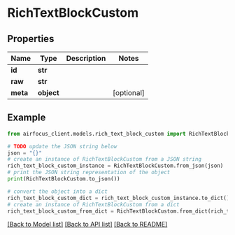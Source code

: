 # RichTextBlockCustom


## Properties

Name | Type | Description | Notes
------------ | ------------- | ------------- | -------------
**id** | **str** |  | 
**raw** | **str** |  | 
**meta** | **object** |  | [optional] 

## Example

```python
from airfocus_client.models.rich_text_block_custom import RichTextBlockCustom

# TODO update the JSON string below
json = "{}"
# create an instance of RichTextBlockCustom from a JSON string
rich_text_block_custom_instance = RichTextBlockCustom.from_json(json)
# print the JSON string representation of the object
print(RichTextBlockCustom.to_json())

# convert the object into a dict
rich_text_block_custom_dict = rich_text_block_custom_instance.to_dict()
# create an instance of RichTextBlockCustom from a dict
rich_text_block_custom_from_dict = RichTextBlockCustom.from_dict(rich_text_block_custom_dict)
```
[[Back to Model list]](../README.md#documentation-for-models) [[Back to API list]](../README.md#documentation-for-api-endpoints) [[Back to README]](../README.md)


